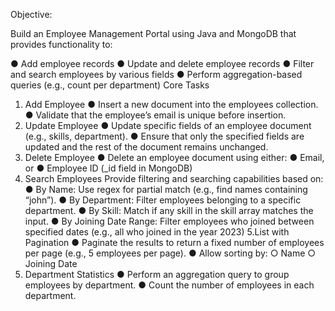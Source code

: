 Objective:

Build an Employee Management Portal using Java and MongoDB that provides
functionality to:

● Add employee records
● Update and delete employee records
● Filter and search employees by various fields
● Perform aggregation-based queries (e.g., count per department)
Core Tasks
1. Add Employee
● Insert a new document into the employees collection.
● Validate that the employee’s email is unique before insertion.
2. Update Employee
● Update specific fields of an employee document (e.g., skills, department).
● Ensure that only the specified fields are updated and the rest of the document
remains unchanged.
3. Delete Employee
● Delete an employee document using either:
● Email, or
● Employee ID (_id field in MongoDB)
4. Search Employees
Provide filtering and searching capabilities based on:
● By Name: Use regex for partial match (e.g., find names containing “john”).
● By Department: Filter employees belonging to a specific department.
● By Skill: Match if any skill in the skill array matches the input.
● By Joining Date Range: Filter employees who joined between specified dates
(e.g., all who joined in the year 2023)
5.List with Pagination
● Paginate the results to return a fixed number of employees per page (e.g., 5
employees per page).
● Allow sorting by:
○ Name
○ Joining Date
6. Department Statistics
● Perform an aggregation query to group employees by department.
● Count the number of employees in each department.












 
